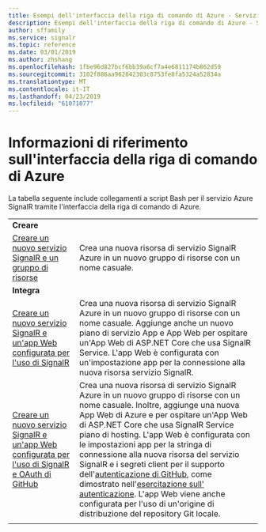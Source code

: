 ```yaml
---
title: Esempi dell'interfaccia della riga di comando di Azure - Servizio Azure SignalR
description: Esempi dell'interfaccia della riga di comando di Azure - Servizio Azure SignalR
author: sffamily
ms.service: signalr
ms.topic: reference
ms.date: 03/01/2019
ms.author: zhshang
ms.openlocfilehash: 1fbe96d827bcf6bb39a6cf7a4e6811174b862d59
ms.sourcegitcommit: 3102f886aa962842303c8753fe8fa5324a52834a
ms.translationtype: MT
ms.contentlocale: it-IT
ms.lasthandoff: 04/23/2019
ms.locfileid: "61071077"
---
```

# <a name="azure-cli-reference"></a>Informazioni di riferimento sull'interfaccia della riga di comando di Azure

La tabella seguente include collegamenti a script Bash per il servizio Azure SignalR tramite l'interfaccia della riga di comando di Azure.

| | |
|-|-|
|**Creare**||
| [Creare un nuovo servizio SignalR e un gruppo di risorse](scripts/signalr-cli-create-service.md) | Crea una nuova risorsa di servizio SignalR Azure in un nuovo gruppo di risorse con un nome casuale.  |
|**Integra**||
| [Creare un nuovo servizio SignalR e un'app Web configurata per l'uso di SignalR](scripts/signalr-cli-create-with-app-service.md) | Crea una nuova risorsa di servizio SignalR Azure in un nuovo gruppo di risorse con un nome casuale. Aggiunge anche un nuovo piano di servizio App e App Web per ospitare un'App Web di ASP.NET Core che usa SignalR Service. L'app Web è configurata con un'impostazione app per la connessione alla nuova risorsa servizio SignalR. |
| [Creare un nuovo servizio SignalR e un'app Web configurata per l'uso di SignalR e OAuth di GitHub](scripts/signalr-cli-create-with-app-service-github-oauth.md) | Crea una nuova risorsa di servizio SignalR Azure in un nuovo gruppo di risorse con un nome casuale. Inoltre, aggiunge una nuova App Web di Azure e per ospitare un'App Web di ASP.NET Core che usa SignalR Service piano di hosting. L'app Web è configurata con le impostazioni app per la stringa di connessione alla nuova risorsa del servizio SignalR e i segreti client per il supporto dell'[autenticazione di GitHub](https://developer.github.com/v3/guides/basics-of-authentication/), come dimostrato nell'[esercitazione sull' autenticazione](signalr-concept-authenticate-oauth.md). L'app Web viene anche configurata per l'uso di un'origine di distribuzione del repository Git locale. |
| | |
